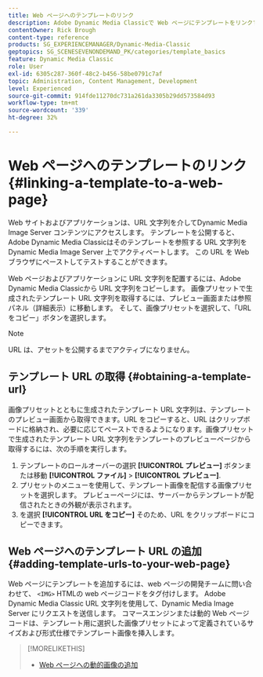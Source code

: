 ```yaml
---
title: Web ページへのテンプレートのリンク
description: Adobe Dynamic Media Classicで Web ページにテンプレートをリンクする方法について説明します。
contentOwner: Rick Brough
content-type: reference
products: SG_EXPERIENCEMANAGER/Dynamic-Media-Classic
geptopics: SG_SCENESEVENONDEMAND_PK/categories/template_basics
feature: Dynamic Media Classic
role: User
exl-id: 6305c287-360f-48c2-b456-58be0791c7af
topic: Administration, Content Management, Development
level: Experienced
source-git-commit: 914fde11270dc731a261da3305b29dd573584d93
workflow-type: tm+mt
source-wordcount: '339'
ht-degree: 32%

---
```


# Web ページへのテンプレートのリンク{#linking-a-template-to-a-web-page}

Web サイトおよびアプリケーションは、URL 文字列を介してDynamic Media Image Server コンテンツにアクセスします。 テンプレートを公開すると、Adobe Dynamic Media Classicはそのテンプレートを参照する URL 文字列をDynamic Media Image Server 上でアクティベートします。 この URL を Web ブラウザにペーストしてテストすることができます。

Web ページおよびアプリケーションに URL 文字列を配置するには、Adobe Dynamic Media Classicから URL 文字列をコピーします。 画像プリセットで生成されたテンプレート URL 文字列を取得するには、プレビュー画面または参照パネル（詳細表示）に移動します。 そして、画像プリセットを選択して、「URL をコピー」ボタンを選択します。

>[!NOTE]
>
>URL は、アセットを公開するまでアクティブになりません。

## テンプレート URL の取得 {#obtaining-a-template-url}

画像プリセットとともに生成されたテンプレート URL 文字列は、テンプレートのプレビュー画面から取得できます。URL をコピーすると、URL はクリップボードに格納され、必要に応じてペーストできるようになります。画像プリセットで生成されたテンプレート URL 文字列をテンプレートのプレビューページから取得するには、次の手順を実行します。

1. テンプレートのロールオーバーの選択 **[!UICONTROL プレビュー]** ボタンまたは移動 **[!UICONTROL ファイル]** > **[!UICONTROL プレビュー]**.
1. プリセットのメニューを使用して、テンプレート画像を配信する画像プリセットを選択します。 プレビューページには、サーバーからテンプレートが配信されたときの外観が表示されます。
1. を選択 **[!UICONTROL URL をコピー]** そのため、URL をクリップボードにコピーできます。

## Web ページへのテンプレート URL の追加 {#adding-template-urls-to-your-web-page}

Web ページにテンプレートを追加するには、web ページの開発チームに問い合わせて、 `<IMG>` HTMLの web ページコードをタグ付けします。 Adobe Dynamic Media Classic URL 文字列を使用して、Dynamic Media Image Server にリクエストを送信します。 コマースエンジンまたは動的 Web ページコードは、テンプレート用に選択した画像プリセットによって定義されているサイズおよび形式仕様でテンプレート画像を挿入します。

>[!MORELIKETHIS]
>
>* [Web ページへの動的画像の追加](linking-urls-web-application.md#adding_dynamic_images_to_your_web_page)
